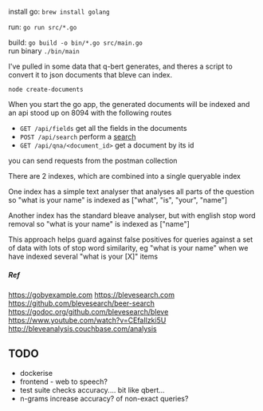 install go: ```brew install golang```  

run: ```go run src/*.go```  

build: ```go build -o bin/*.go src/main.go ```  
run binary ```./bin/main```  

I've pulled in some data that q-bert generates, and theres a script to convert it to json documents that bleve can index.

```
node create-documents
```

When you start the go app, the generated documents will be indexed and an api stood up on 8094 with the following routes

 - ```GET /api/fields``` get all the fields in the documents
 - ```POST /api/search``` perform a [search](https://blevesearch.com/docs/Query/)
 - ```GET /api/qna/<document_id>``` get a document by its id

you can send requests from the postman collection

There are 2 indexes, which are combined into a single queryable index

One index has a simple text analyser that analyses all parts of the question
so "what is your name" is indexed as ["what", "is", "your", "name"]

Another index has the standard bleave analyser, but with english stop word removal
so "what is your name" is indexed as ["name"]

This approach helps guard against false positives for queries against a set of data with lots of stop word similarity, eg "what is your name" when we have indexed several "what is your [X]" items

##### Ref

https://gobyexample.com
https://blevesearch.com
https://github.com/blevesearch/beer-search
https://godoc.org/github.com/blevesearch/bleve
https://www.youtube.com/watch?v=CEfaIlzki5U
http://bleveanalysis.couchbase.com/analysis

## TODO

- dockerise
- frontend - web to speech?
- test suite checks accuracy.... bit like qbert...
- n-grams increase accuracy? of non-exact queries?
